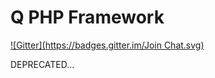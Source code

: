 # Q PHP Framework
[![Gitter](https://badges.gitter.im/Join Chat.svg)](https://gitter.im/iamfat/qf?utm_source=badge&utm_medium=badge&utm_campaign=pr-badge&utm_content=badge)

DEPRECATED...
